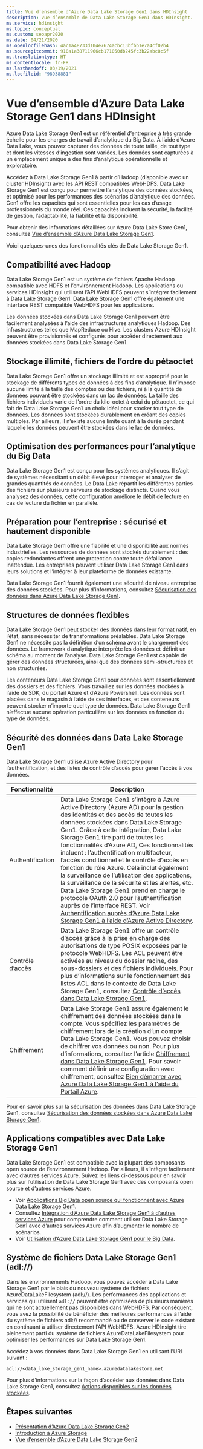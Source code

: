 ```yaml
---
title: Vue d’ensemble d’Azure Data Lake Storage Gen1 dans HDInsight
description: Vue d’ensemble de Data Lake Storage Gen1 dans HDInsight.
ms.service: hdinsight
ms.topic: conceptual
ms.custom: seoapr2020
ms.date: 04/21/2020
ms.openlocfilehash: 4ac1a48733d104e7674acbc13bfbb1e7a4cf02b4
ms.sourcegitcommit: 910a1a38711966cb171050db245fc3b22abc8c5f
ms.translationtype: HT
ms.contentlocale: fr-FR
ms.lasthandoff: 03/19/2021
ms.locfileid: "98938881"
---
```

# <a name="azure-data-lake-storage-gen1-overview-in-hdinsight"></a>Vue d’ensemble d’Azure Data Lake Storage Gen1 dans HDInsight

Azure Data Lake Storage Gen1 est un référentiel d’entreprise à très grande échelle pour les charges de travail d’analytique du Big Data. À l’aide d’Azure Data Lake, vous pouvez capturer des données de toute taille, de tout type et dont les vitesses d’ingestion sont variées. Les données sont capturées à un emplacement unique à des fins d’analytique opérationnelle et exploratoire.

Accédez à Data Lake Storage Gen1 à partir d’Hadoop (disponible avec un cluster HDInsight) avec les API REST compatibles WebHDFS. Data Lake Storage Gen1 est conçu pour permettre l’analytique des données stockées, et optimisé pour les performances des scénarios d’analytique des données. Gen1 offre les capacités qui sont essentielles pour les cas d’usage professionnels du monde réel. Ces capacités incluent la sécurité, la facilité de gestion, l’adaptabilité, la fiabilité et la disponibilité.

Pour obtenir des informations détaillées sur Azure Data Lake Store Gen1, consultez [Vue d’ensemble d’Azure Data Lake Storage Gen1](../data-lake-store/data-lake-store-overview.md).

Voici quelques-unes des fonctionnalités clés de Data Lake Storage Gen1.

## <a name="compatibility-with-hadoop"></a>Compatibilité avec Hadoop

Data Lake Storage Gen1 est un système de fichiers Apache Hadoop compatible avec HDFS et l’environnement Hadoop.  Les applications ou services HDInsight qui utilisent l’API WebHDFS peuvent s’intégrer facilement à Data Lake Storage Gen1. Data Lake Storage Gen1 offre également une interface REST compatible WebHDFS pour les applications.

Les données stockées dans Data Lake Storage Gen1 peuvent être facilement analysées à l’aide des infrastructures analytiques Hadoop. Des infrastructures telles que MapReduce ou Hive. Les clusters Azure HDInsight peuvent être provisionnés et configurés pour accéder directement aux données stockées dans Data Lake Storage Gen1.

## <a name="unlimited-storage-petabyte-files"></a>Stockage illimité, fichiers de l’ordre du pétaoctet

Data Lake Storage Gen1 offre un stockage illimité et est approprié pour le stockage de différents types de données à des fins d’analytique. Il n’impose aucune limite à la taille des comptes ou des fichiers, ni à la quantité de données pouvant être stockées dans un lac de données. La taille des fichiers individuels varie de l’ordre du kilo-octet à celui du pétaoctet, ce qui fait de Data Lake Storage Gen1 un choix idéal pour stocker tout type de données. Les données sont stockées durablement en créant des copies multiples. Par ailleurs, il n’existe aucune limite quant à la durée pendant laquelle les données peuvent être stockées dans le lac de données.

## <a name="performance-tuning-for-big-data-analytics"></a>Optimisation des performances pour l’analytique du Big Data

Data Lake Storage Gen1 est conçu pour les systèmes analytiques. Il s’agit de systèmes nécessitant un débit élevé pour interroger et analyser de grandes quantités de données. Le Data Lake répartit les différentes parties des fichiers sur plusieurs serveurs de stockage distincts. Quand vous analysez des données, cette configuration améliore le débit de lecture en cas de lecture du fichier en parallèle.

## <a name="readiness-for-enterprise-highly-available-and-secure"></a>Préparation pour l’entreprise : sécurisé et hautement disponible

Data Lake Storage Gen1 offre une fiabilité et une disponibilité aux normes industrielles. Les ressources de données sont stockés durablement : des copies redondantes offrent une protection contre toute défaillance inattendue. Les entreprises peuvent utiliser Data Lake Storage Gen1 dans leurs solutions et l’intégrer à leur plateforme de données existante.

Data Lake Storage Gen1 fournit également une sécurité de niveau entreprise des données stockées. Pour plus d’informations, consultez [Sécurisation des données dans Azure Data Lake Storage Gen1](#data-security-in-data-lake-storage-gen1).

## <a name="flexible-data-structures"></a>Structures de données flexibles

Data Lake Storage Gen1 peut stocker des données dans leur format natif, en l’état, sans nécessiter de transformations préalables. Data Lake Storage Gen1 ne nécessite pas la définition d’un schéma avant le chargement des données. Le framework d’analytique interprète les données et définit un schéma au moment de l’analyse. Data Lake Storage Gen1 est capable de gérer des données structurées, ainsi que des données semi-structurées et non structurées.

Les conteneurs Data Lake Storage Gen1 pour données sont essentiellement des dossiers et des fichiers. Vous travaillez sur les données stockées à l’aide de SDK, du portail Azure et d’Azure Powershell. Les données sont placées dans le magasin à l’aide de ces interfaces, et ces conteneurs peuvent stocker n’importe quel type de données. Data Lake Storage Gen1 n’effectue aucune opération particulière sur les données en fonction du type de données.

## <a name="data-security-in-data-lake-storage-gen1"></a>Sécurité des données dans Data Lake Storage Gen1

Data Lake Storage Gen1 utilise Azure Active Directory pour l’authentification, et des listes de contrôle d’accès pour gérer l’accès à vos données.

| **Fonctionnalité** | **Description** |
| --- | --- |
| Authentification |Data Lake Storage Gen1 s’intègre à Azure Active Directory (Azure AD) pour la gestion des identités et des accès de toutes les données stockées dans Data Lake Storage Gen1. Grâce à cette intégration, Data Lake Storage Gen1 tire parti de toutes les fonctionnalités d’Azure AD, Ces fonctionnalités incluent : l’authentification multifacteur, l’accès conditionnel et le contrôle d’accès en fonction du rôle Azure. Cela inclut également la surveillance de l’utilisation des applications, la surveillance de la sécurité et les alertes, etc. Data Lake Storage Gen1 prend en charge le protocole OAuth 2.0 pour l’authentification auprès de l’interface REST. Voir [Authentification auprès d’Azure Data Lake Storage Gen1 à l’aide d’Azure Active Directory](../data-lake-store/data-lakes-store-authentication-using-azure-active-directory.md).|
| Contrôle d’accès |Data Lake Storage Gen1 offre un contrôle d’accès grâce à la prise en charge des autorisations de type POSIX exposées par le protocole WebHDFS. Les ACL peuvent être activées au niveau du dossier racine, des sous-dossiers et des fichiers individuels. Pour plus d’informations sur le fonctionnement des listes ACL dans le contexte de Data Lake Storage Gen1, consultez [Contrôle d’accès dans Data Lake Storage Gen1](../data-lake-store/data-lake-store-access-control.md). |
| Chiffrement |Data Lake Storage Gen1 assure également le chiffrement des données stockées dans le compte. Vous spécifiez les paramètres de chiffrement lors de la création d’un compte Data Lake Storage Gen1. Vous pouvez choisir de chiffrer vos données ou non. Pour plus d’informations, consultez l’article [Chiffrement dans Data Lake Storage Gen1](../data-lake-store/data-lake-store-encryption.md). Pour savoir comment définir une configuration avec chiffrement, consultez [Bien démarrer avec Azure Data Lake Storage Gen1 à l’aide du Portail Azure](../data-lake-store/data-lake-store-get-started-portal.md). |

Pour en savoir plus sur la sécurisation des données dans Data Lake Storage Gen1, consultez [Sécurisation des données stockées dans Azure Data Lake Storage Gen1](../data-lake-store/data-lake-store-secure-data.md).

## <a name="applications-that-are-compatible-with-data-lake-storage-gen1"></a>Applications compatibles avec Data Lake Storage Gen1

Data Lake Storage Gen1 est compatible avec la plupart des composants open source de l’environnement Hadoop. Par ailleurs, il s’intègre facilement avec d’autres services Azure.  Suivez les liens ci-dessous pour en savoir plus sur l’utilisation de Data Lake Storage Gen1 avec des composants open source et d’autres services Azure.

* Voir [Applications Big Data open source qui fonctionnent avec Azure Data Lake Storage Gen1](../data-lake-store/data-lake-store-compatible-oss-other-applications.md).
* Consultez [Intégration d’Azure Data Lake Storage Gen1 à d’autres services Azure](../data-lake-store/data-lake-store-integrate-with-other-services.md) pour comprendre comment utiliser Data Lake Storage Gen1 avec d’autres services Azure afin d’augmenter le nombre de scénarios.
* Voir [Utilisation d’Azure Data Lake Storage Gen1 pour le Big Data](../data-lake-store/data-lake-store-data-scenarios.md).

## <a name="data-lake-storage-gen1-file-system-adl"></a>Système de fichiers Data Lake Storage Gen1 (adl://)

Dans les environnements Hadoop, vous pouvez accéder à Data Lake Storage Gen1 par le biais du nouveau système de fichiers AzureDataLakeFilesystem (adl://). Les performances des applications et services qui utilisent `adl://` peuvent être optimisées de plusieurs manières qui ne sont actuellement pas disponibles dans WebHDFS. Par conséquent, vous avez la possibilité de bénéficier des meilleures performances à l’aide du système de fichiers adl:// recommandé ou de conserver le code existant en continuant à utiliser directement l’API WebHDFS. Azure HDInsight tire pleinement parti du système de fichiers AzureDataLakeFilesystem pour optimiser les performances sur Data Lake Storage Gen1.

Accédez à vos données dans Data Lake Storage Gen1 en utilisant l’URI suivant :

`adl://<data_lake_storage_gen1_name>.azuredatalakestore.net`

Pour plus d’informations sur la façon d’accéder aux données dans Data Lake Storage Gen1, consultez [Actions disponibles sur les données stockées](../data-lake-store/data-lake-store-get-started-portal.md#properties).

## <a name="next-steps"></a>Étapes suivantes

* [Présentation d’Azure Data Lake Storage Gen2](../storage/blobs/data-lake-storage-introduction.md)
* [Introduction à Azure Storage](../storage/common/storage-introduction.md)
* [Vue d’ensemble d’Azure Data Lake Storage Gen2](./overview-data-lake-storage-gen2.md)